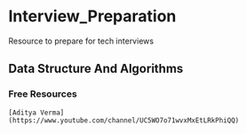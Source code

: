 # Interview_Preparation
Resource to prepare for tech interviews

## Data Structure And Algorithms

### Free Resources

```
[Aditya Verma](https://www.youtube.com/channel/UC5WO7o71wvxMxEtLRkPhiQQ)



```

